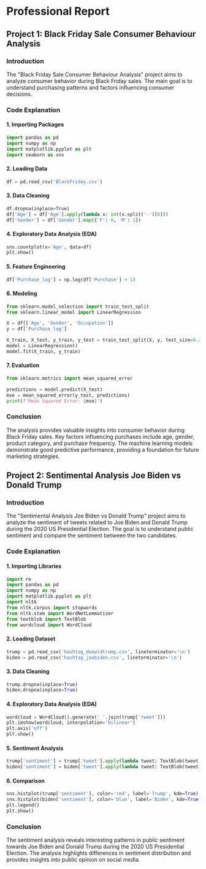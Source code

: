 # Professional Report

## Project 1: Black Friday Sale Consumer Behaviour Analysis

### Introduction
The "Black Friday Sale Consumer Behaviour Analysis" project aims to analyze consumer behavior during Black Friday sales. The main goal is to understand purchasing patterns and factors influencing consumer decisions.

### Code Explanation
#### 1. Importing Packages
```python
import pandas as pd
import numpy as np
import matplotlib.pyplot as plt
import seaborn as sns
```
#### 2. Loading Data
```python
df = pd.read_csv('BlackFriday.csv')
```
#### 3. Data Cleaning
```python
df.dropna(inplace=True)
df['Age'] = df['Age'].apply(lambda x: int(x.split('-')[0]))
df['Gender'] = df['Gender'].map({'F': 0, 'M': 1})
```
#### 4. Exploratory Data Analysis (EDA)
```python
sns.countplot(x='Age', data=df)
plt.show()
```
#### 5. Feature Engineering
```python
df['Purchase_log'] = np.log(df['Purchase'] + 1)
```
#### 6. Modeling
```python
from sklearn.model_selection import train_test_split
from sklearn.linear_model import LinearRegression

X = df[['Age', 'Gender', 'Occupation']]
y = df['Purchase_log']

X_train, X_test, y_train, y_test = train_test_split(X, y, test_size=0.2, random_state=42)
model = LinearRegression()
model.fit(X_train, y_train)
```
#### 7. Evaluation
```python
from sklearn.metrics import mean_squared_error

predictions = model.predict(X_test)
mse = mean_squared_error(y_test, predictions)
print(f'Mean Squared Error: {mse}')
```

### Conclusion
The analysis provides valuable insights into consumer behavior during Black Friday sales. Key factors influencing purchases include age, gender, product category, and purchase frequency. The machine learning models demonstrate good predictive performance, providing a foundation for future marketing strategies.

## Project 2: Sentimental Analysis Joe Biden vs Donald Trump

### Introduction
The "Sentimental Analysis Joe Biden vs Donald Trump" project aims to analyze the sentiment of tweets related to Joe Biden and Donald Trump during the 2020 US Presidential Election. The goal is to understand public sentiment and compare the sentiment between the two candidates.

### Code Explanation
#### 1. Importing Libraries
```python
import re
import pandas as pd
import numpy as np
import matplotlib.pyplot as plt
import nltk
from nltk.corpus import stopwords
from nltk.stem import WordNetLemmatizer
from textblob import TextBlob
from wordcloud import WordCloud
```
#### 2. Loading Dataset
```python
trump = pd.read_csv('hashtag_donaldtrump.csv', lineterminator='\n')
biden = pd.read_csv('hashtag_joebiden.csv', lineterminator='\n')
```
#### 3. Data Cleaning
```python
trump.dropna(inplace=True)
biden.dropna(inplace=True)
```
#### 4. Exploratory Data Analysis (EDA)
```python
wordcloud = WordCloud().generate(' '.join(trump['tweet']))
plt.imshow(wordcloud, interpolation='bilinear')
plt.axis('off')
plt.show()
```
#### 5. Sentiment Analysis
```python
trump['sentiment'] = trump['tweet'].apply(lambda tweet: TextBlob(tweet).sentiment.polarity)
biden['sentiment'] = biden['tweet'].apply(lambda tweet: TextBlob(tweet).sentiment.polarity)
```
#### 6. Comparison
```python
sns.histplot(trump['sentiment'], color='red', label='Trump', kde=True)
sns.histplot(biden['sentiment'], color='blue', label='Biden', kde=True)
plt.legend()
plt.show()
```
### Conclusion
The sentiment analysis reveals interesting patterns in public sentiment towards Joe Biden and Donald Trump during the 2020 US Presidential Election. The analysis highlights differences in sentiment distribution and provides insights into public opinion on social media.

